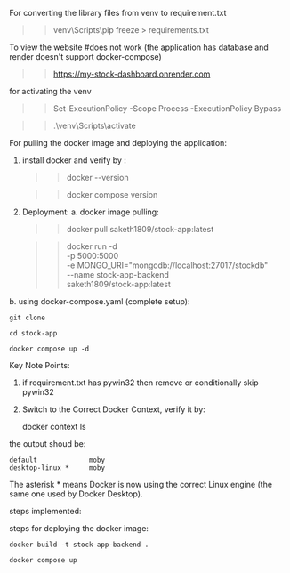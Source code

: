 For converting the library files from venv to requirement.txt
>> venv\Scripts\pip freeze > requirements.txt

To view the website #does not work (the application has database and render doesn't support docker-compose)
>> https://my-stock-dashboard.onrender.com

for activating the venv
>> Set-ExecutionPolicy -Scope Process -ExecutionPolicy Bypass

>>.\venv\Scripts\activate

For pulling the docker image and deploying the application:
1. install docker and verify by :
    >>  docker --version

    >>  docker compose version

2. Deployment:
a. docker image pulling:
    >>  docker pull saketh1809/stock-app:latest

    >>  docker run -d \
            -p 5000:5000 \
            -e MONGO_URI="mongodb://localhost:27017/stockdb" \
            --name stock-app-backend \
            saketh1809/stock-app:latest

b. using docker-compose.yaml (complete setup):

    git clone 

    cd stock-app

    docker compose up -d

Key Note Points:

1. if requirement.txt has pywin32 then remove or conditionally skip pywin32

2. Switch to the Correct Docker Context, verify it by:

    docker context ls

the output shoud be:

    default             moby
    desktop-linux *     moby

The asterisk * means Docker is now using the correct Linux engine (the same one used by Docker Desktop).

steps implemented:

steps for deploying the docker image:

    docker build -t stock-app-backend .

    docker compose up


